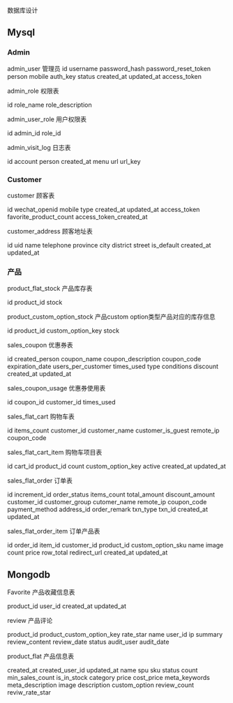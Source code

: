 数据库设计

## Mysql

### Admin

admin_user 管理员
id username password_hash password_reset_token person mobile auth_key status created_at updated_at access_token

admin_role 权限表

id role_name role_description

admin_user_role 用户权限表

id admin_id role_id

admin_visit_log 日志表

id account person created_at menu url url_key

### Customer

customer 顾客表

id wechat_openid mobile type created_at updated_at access_token favorite_product_count access_token_created_at 

customer_address 顾客地址表

id uid name telephone province city district street is_default created_at updated_at

### 产品

product_flat_stock 产品库存表

id product_id stock

product_custom_option_stock 产品custom option类型产品对应的库存信息

id product_id custom_option_key stock

sales_coupon 优惠券表

id created_person coupon_name coupon_description coupon_code expiration_date users_per_customer times_used type conditions discount created_at updated_at

sales_coupon_usage 优惠券使用表

id coupon_id customer_id times_used

sales_flat_cart 购物车表

id items_count customer_id customer_name customer_is_guest remote_ip coupon_code 

sales_flat_cart_item 购物车项目表

id cart_id product_id count custom_option_key active created_at updated_at

sales_flat_order 订单表

id increment_id order_status items_count total_amount discount_amount customer_id customer_group cutomer_name remote_ip coupon_code payment_method address_id order_remark txn_type txn_id created_at updated_at

sales_flat_order_item 订单产品表

id order_id item_id customer_id product_id custom_option_sku name image count price row_total redirect_url created_at updated_at 

## Mongodb

Favorite 产品收藏信息表

product_id user_id created_at updated_at

review 产品评论

product_id product_custom_option_key rate_star name user_id ip summary review_content review_date status audit_user audit_date

product_flat 产品信息表

created_at created_user_id updated_at name spu sku status count min_sales_count is_in_stock category price cost_price meta_keywords meta_description image description custom_option review_count reviw_rate_star
